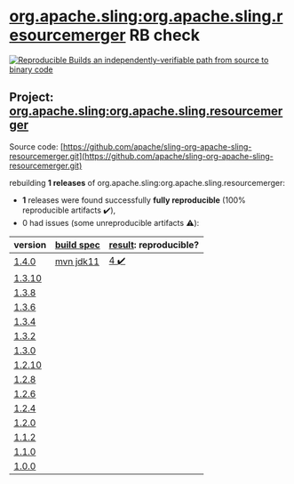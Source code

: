 [org.apache.sling:org.apache.sling.resourcemerger](https://search.maven.org/artifact/org.apache.sling/org.apache.sling.resourcemerger/) RB check
=======

[![Reproducible Builds](https://reproducible-builds.org/images/logos/rb.svg) an independently-verifiable path from source to binary code](https://reproducible-builds.org/)

## Project: [org.apache.sling:org.apache.sling.resourcemerger](https://search.maven.org/artifact/org.apache.sling/org.apache.sling.resourcemerger/)

Source code: [https://github.com/apache/sling-org-apache-sling-resourcemerger.git](https://github.com/apache/sling-org-apache-sling-resourcemerger.git)

rebuilding **1 releases** of org.apache.sling:org.apache.sling.resourcemerger:
- **1** releases were found successfully **fully reproducible** (100% reproducible artifacts :heavy_check_mark:),
- 0 had issues (some unreproducible artifacts :warning:):

| version | [build spec](BUILDSPEC.md) | [result](https://reproducible-builds.org/docs/jvm/): reproducible? |
| -- | --------- | ------ |
| [1.4.0](https://search.maven.org/artifact/org.apache.sling/org.apache.sling.resourcemerger/1.4.0/pom) | [mvn jdk11](org.apache.sling.resourcemerger-1.4.0.buildspec) | [4 :heavy_check_mark: ](org.apache.sling.resourcemerger-1.4.0.buildcompare) |
| [1.3.10](https://search.maven.org/artifact/org.apache.sling/org.apache.sling.resourcemerger/1.3.10/pom) | | |
| [1.3.8](https://search.maven.org/artifact/org.apache.sling/org.apache.sling.resourcemerger/1.3.8/pom) | | |
| [1.3.6](https://search.maven.org/artifact/org.apache.sling/org.apache.sling.resourcemerger/1.3.6/pom) | | |
| [1.3.4](https://search.maven.org/artifact/org.apache.sling/org.apache.sling.resourcemerger/1.3.4/pom) | | |
| [1.3.2](https://search.maven.org/artifact/org.apache.sling/org.apache.sling.resourcemerger/1.3.2/pom) | | |
| [1.3.0](https://search.maven.org/artifact/org.apache.sling/org.apache.sling.resourcemerger/1.3.0/pom) | | |
| [1.2.10](https://search.maven.org/artifact/org.apache.sling/org.apache.sling.resourcemerger/1.2.10/pom) | | |
| [1.2.8](https://search.maven.org/artifact/org.apache.sling/org.apache.sling.resourcemerger/1.2.8/pom) | | |
| [1.2.6](https://search.maven.org/artifact/org.apache.sling/org.apache.sling.resourcemerger/1.2.6/pom) | | |
| [1.2.4](https://search.maven.org/artifact/org.apache.sling/org.apache.sling.resourcemerger/1.2.4/pom) | | |
| [1.2.0](https://search.maven.org/artifact/org.apache.sling/org.apache.sling.resourcemerger/1.2.0/pom) | | |
| [1.1.2](https://search.maven.org/artifact/org.apache.sling/org.apache.sling.resourcemerger/1.1.2/pom) | | |
| [1.1.0](https://search.maven.org/artifact/org.apache.sling/org.apache.sling.resourcemerger/1.1.0/pom) | | |
| [1.0.0](https://search.maven.org/artifact/org.apache.sling/org.apache.sling.resourcemerger/1.0.0/pom) | | |
